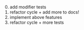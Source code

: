 0. add modifier tests
1. refactor cycle + add more to docs!
3. implement above features
4. refactor cycle + more tests
